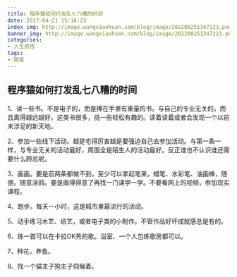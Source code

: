 ```yaml
---
title: 程序猿如何打发乱七八糟的时间
date: 2017-04-21 15:16:23
index_img: http://image.wangxiaohuan.com/blog/image/202208251347223.png
banner_img: http://image.wangxiaohuan.com/blog/image/202208251347223.png
categories:
- 人生感悟
tags:
- 随笔
---
```

## 程序猿如何打发乱七八糟的时间
  1、读一些书。不是电子的，而是捧在手里有重量的书。与自己的专业无关的，而且离得越远越好。这类书很多，挑一些轻松有趣的。读着读着或者会发现一个以前未涉足的新天地。

  2、参加一些线下活动。越是宅得厉害越是要强迫自己去参加活动。与第一条一样，与专业无关的活动最好，周围全是陌生人的活动最好。反正谁也不认识谁还需要什么顾忌呢。

  3、画画。要是前两条都做不到，至少可以拿起笔来，蜡笔、水彩笔、油画棒，随便。随意涂鸦。要是画得得意了再找一门课学一学。不要看网上的视频，参加现实课程。

  4、跑步。每天一小时，这是城市里最流行的活动。

  5、动手练习木艺、纸艺，或者电子类的小制作。不管作品好坏成就感总是有的。

  6、练一首可以在卡拉OK秀的歌。浴室、一个人包练歌房都可以。

  7、种花，养鱼。

  8、找一个猫主子狗主子伺候着。
